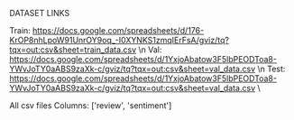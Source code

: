 DATASET LINKS

Train: https://docs.google.com/spreadsheets/d/176-KrOP8nhLpoW91UnrOY9oq_-I0XYNKS1zmqIErFsA/gviz/tq?tqx=out:csv&sheet=train_data.csv \n
Val: https://docs.google.com/spreadsheets/d/1YxjoAbatow3F5lbPEODToa8-YWvJoTY0aABS9zaXk-c/gviz/tq?tqx=out:csv&sheet=val_data.csv \n
Test: https://docs.google.com/spreadsheets/d/1YxjoAbatow3F5lbPEODToa8-YWvJoTY0aABS9zaXk-c/gviz/tq?tqx=out:csv&sheet=val_data.csv \\


All csv files
Columns:  ['review', 'sentiment']
